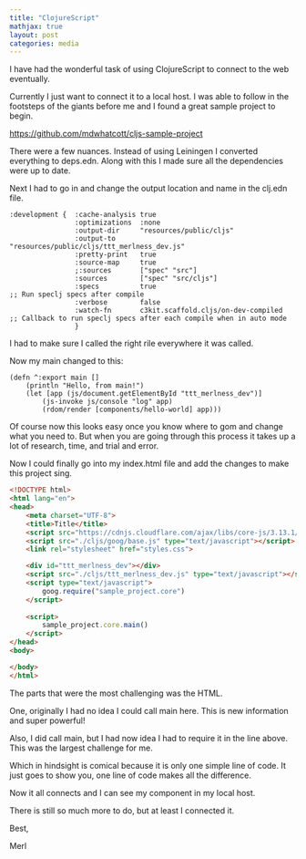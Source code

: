 ```yaml
---
title: "ClojureScript"
mathjax: true
layout: post
categories: media
---
```


I have had the wonderful task of using ClojureScript to connect to the web eventually.

Currently I just want to connect it to a local host. I was able to follow in the footsteps of the giants before me and I
found a great sample project to begin.

https://github.com/mdwhatcott/cljs-sample-project

There were a few nuances. Instead of using Leiningen I converted everything to deps.edn.
Along with this I made sure all the dependencies were up to date.

Next I had to go in and change the output location and name in the clj.edn file.

    :development {  :cache-analysis true
                    :optimizations  :none
                    :output-dir     "resources/public/cljs"
                    :output-to      "resources/public/cljs/ttt_merlness_dev.js"
                    :pretty-print   true
                    :source-map     true
                    ;:sources       ["spec" "src"]
                    :sources        ["spec" "src/cljs"]
                    :specs          true                                   ;; Run speclj specs after compile
                    :verbose        false
                    :watch-fn       c3kit.scaffold.cljs/on-dev-compiled    ;; Callback to run speclj specs after each compile when in auto mode
                    }

I had to make sure I called the right rile everywhere it was called. 

Now my main changed to this:

    (defn ^:export main []
        (println "Hello, from main!")
        (let [app (js/document.getElementById "ttt_merlness_dev")]
            (js-invoke js/console "log" app)
            (rdom/render [components/hello-world] app)))

Of course now this looks easy once you know where to gom and change what you need to. 
But when you are going through this process it takes up a lot of research, time, and trial and error. 

Now I could finally go into my index.html file and add the changes to make this project sing. 


```html
<!DOCTYPE html>
<html lang="en">
<head>
    <meta charset="UTF-8">
    <title>Title</title>
    <script src="https://cdnjs.cloudflare.com/ajax/libs/core-js/3.13.1/minified.js" type="text/javascript"></script>
    <script src="./cljs/goog/base.js" type="text/javascript"></script>
    <link rel="stylesheet" href="styles.css">

    <div id="ttt_merlness_dev"></div>
    <script src="./cljs/ttt_merlness_dev.js" type="text/javascript"></script>
    <script type="text/javascript">
        goog.require("sample_project.core")
    </script>
    
    <script>
        sample_project.core.main()
    </script>
</head>
<body>

</body>
</html>
```

The parts that were the most challenging was the HTML. 

One, originally I had no idea I could call main here. This is new information and super powerful!

Also, I did call main, but I had now idea I had to require it in the line above. This was the largest challenge for me. 

Which in hindsight is comical because it is only one simple line of code. It just goes to show you, one line of code makes all the difference.  

Now it all connects and I can see my component in my local host. 

There is still so much more to do, but at least I connected it. 

Best, 

Merl
